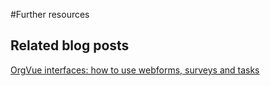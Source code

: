 #Further resources

## Related blog posts

[OrgVue interfaces: how to use webforms, surveys and tasks](http://blog.orgvue.com/interfaces-orgvue/)


